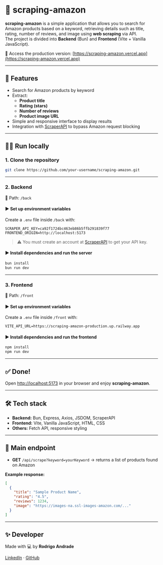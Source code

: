 # 🛒 scraping-amazon

**scraping-amazon** is a simple application that allows you to search for Amazon products based on a keyword, retrieving details such as title, rating, number of reviews, and image using **web scraping** via API.  
The project is divided into **Backend** (Bun) and **Frontend** (Vite + Vanilla JavaScript).

🔗 Access the production version: [https://scraping-amazon.vercel.app](https://scraping-amazon.vercel.app)

---

## 🚀 Features

- Search for Amazon products by keyword
- Extract:
  - **Product title**
  - **Rating (stars)**
  - **Number of reviews**
  - **Product image URL**
- Simple and responsive interface to display results
- Integration with [ScraperAPI](https://www.scraperapi.com/) to bypass Amazon request blocking

---

## 🧑‍💻 Run locally

### 1. Clone the repository

```bash
git clone https://github.com/your-username/scraping-amazon.git
```

---

### 2. Backend

📂 Path: `/back`

#### ▶️ Set up environment variables

Create a `.env` file inside `/back` with:

```env
SCRAPER_API_KEY=ca92f1724bc463eb86b5ffb291839f77
FRONTEND_ORIGIN=http://localhost:5173
```

> ⚠️ You must create an account at [ScraperAPI](https://www.scraperapi.com/) to get your API key.

#### ▶️ Install dependencies and run the server

```bash
bun install
bun run dev
```

---

### 3. Frontend

📂 Path: `/front`

#### ▶️ Set up environment variables

Create a `.env` file inside `/front` with:

```env
VITE_API_URL=https://scraping-amazon-production.up.railway.app
```

#### ▶️ Install dependencies and run the frontend

```bash
npm install
npm run dev
```

---

## ✅ Done!

Open [http://localhost:5173](http://localhost:5173) in your browser and enjoy **scraping-amazon**.

---

## 🛠 Tech stack

- **Backend:** Bun, Express, Axios, JSDOM, ScraperAPI
- **Frontend:** Vite, Vanilla JavaScript, HTML, CSS
- **Others:** Fetch API, responsive styling

---

## 📌 Main endpoint

- **GET** `/api/scrape?keyword=yourKeyword` → returns a list of products found on Amazon

**Example response:**

```json
[
  {
    "title": "Sample Product Name",
    "rating": "4.5",
    "reviews": 1234,
    "image": "https://images-na.ssl-images-amazon.com/..."
  }
]
```

---

## ✨ Developer

Made with 💻 by **Rodrigo Andrade**

[LinkedIn](https://www.linkedin.com/in/rodrigo-andrade-5420b2277/) · [GitHub](https://github.com/rodrigoacm10)
